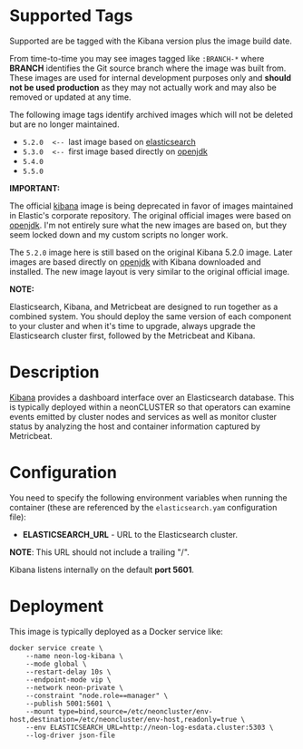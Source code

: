 # Supported Tags

Supported are be tagged with the Kibana version plus the image build date.

From time-to-time you may see images tagged like `:BRANCH-*` where **BRANCH** identifies the Git source branch where the image was built from.  These images are used for internal development purposes only and **should not be used production** as they may not actually work and may also be removed or updated at any time.

The following image tags identify archived images which will not be deleted but are no longer maintained.

* `5.2.0`&nbsp;&nbsp;&nbsp;&nbsp;`<-- `last image based on [elasticsearch](https://hub.docker.com/_/kibana/)
* `5.3.0`&nbsp;&nbsp;&nbsp;&nbsp;`<-- `first image based directly on [openjdk](https://hub.docker.com/_/openjdk/)
* `5.4.0`
* `5.5.0`

**IMPORTANT:**

The official [kibana](https://hub.docker.com/_/kibana/) image is being deprecated in favor of images maintained in Elastic's corporate repository.  The original official images were based on [openjdk](https://hub.docker.com/_/openjdk/).  I'm not entirely sure what the new images are based on, but they seem locked down and my custom scripts no longer work.

The `5.2.0` image here is still based on the original Kibana 5.2.0 image.  Later images are based directly on [openjdk](https://hub.docker.com/_/openjdk/) with Kibana downloaded and installed.  The new image layout is very similar to the original official image.

**NOTE:**

Elasticsearch, Kibana, and Metricbeat are designed to run together as a combined system.  You should deploy the same version of each component to your cluster and when it's time to upgrade, always upgrade the Elasticsearch cluster first, followed by the Metricbeat and Kibana.

# Description

[Kibana](https://www.elastic.co/guide/en/kibana/current/introduction.html) provides a dashboard interface over an Elasticsearch database.  This is typically deployed within a neonCLUSTER so that operators can examine events emitted by cluster nodes and services as well as monitor cluster status by analyzing the host and container information captured by Metricbeat.

# Configuration

You need to specify the following environment variables when running the container (these are referenced by the `elasticsearch.yam` configuration file):

* **ELASTICSEARCH_URL** - URL to the Elasticsearch cluster.

**NOTE**: This URL should not include a trailing "/".

Kibana listens internally on the default **port 5601**.

# Deployment

This image is typically deployed as a Docker service like:

````
docker service create \
    --name neon-log-kibana \
    --mode global \
    --restart-delay 10s \
    --endpoint-mode vip \
    --network neon-private \
    --constraint "node.role==manager" \
    --publish 5001:5601 \
    --mount type=bind,source=/etc/neoncluster/env-host,destination=/etc/neoncluster/env-host,readonly=true \
    --env ELASTICSEARCH_URL=http://neon-log-esdata.cluster:5303 \
    --log-driver json-file
````
